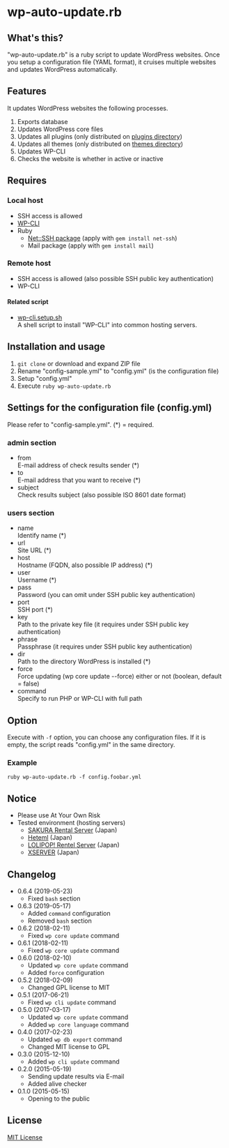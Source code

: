 # wp-auto-update.rb

## What's this?

"wp-auto-update.rb" is a ruby script to update WordPress websites. Once you setup a configuration file (YAML format), it cruises multiple websites and updates WordPress automatically.

## Features

It updates WordPress websites the following processes.

1. Exports database
2. Updates WordPress core files
3. Updates all plugins (only distributed on [plugins directory](https://wordpress.org/plugins/))
4. Updates all themes (only distributed on [themes directory](https://wordpress.org/themes/))
5. Updates WP-CLI
6. Checks the website is whether in active or inactive

## Requires

### Local host

* SSH access is allowed
* [WP-CLI](http://wp-cli.org/)
* Ruby
  * [Net::SSH package](https://github.com/net-ssh/net-ssh) (apply with ``gem install net-ssh``)
  * Mail package (apply with ``gem install mail``)

### Remote host

* SSH access is allowed (also possible SSH public key authentication)
* WP-CLI

#### Related script

* [wp-cli.setup.sh](https://github.com/tecking/wp-cli.setup.sh)  
A shell script to install "WP-CLI" into common hosting servers.

## Installation and usage

1. ``git clone`` or download and expand ZIP file
2. Rename "config-sample.yml" to "config.yml" (is the configuration file)
3. Setup "config.yml"
4. Execute ``ruby wp-auto-update.rb``

## Settings for the configuration file (config.yml)
 
Please refer to "config-sample.yml". (*) = required.

### admin section

* from  
E-mail address of check results sender (*)
* to  
E-mail address that you want to receive (*)
* subject  
Check results subject (also possible ISO 8601 date format)

### users section

* name  
Identify name (*)
* url  
Site URL (*)
* host  
Hostname (FQDN, also possible IP address) (*)
* user  
Username (*)
* pass  
Password (you can omit under SSH public key authentication)
* port  
SSH port (*)
* key  
Path to the private key file (it requires under SSH public key authentication)
* phrase  
Passphrase (it requires under SSH public key authentication)
* dir  
Path to the directory WordPress is installed (*)
* force  
Force updating (wp core update --force) either or not (boolean, default = false)
* command  
Specify to run PHP or WP-CLI with full path

## Option

Execute with ``-f`` option, you can choose any configuration files. If it is empty, the script reads "config.yml" in the same directory.

### Example

``ruby wp-auto-update.rb -f config.foobar.yml``

## Notice

* Please use At Your Own Risk
* Tested environment (hosting servers)
  * [SAKURA Rental Server](https://www.sakura.ne.jp/) (Japan)
  * [Heteml](https://heteml.jp/) (Japan)
  * [LOLIPOP! Rentel Server](https://lolipop.jp/) (Japan)
  * [XSERVER](https://www.xserver.ne.jp/) (Japan)

## Changelog

* 0.6.4 (2019-05-23)
  * Fixed ``bash`` section
* 0.6.3 (2019-05-17)
  * Added ``command`` configuration
  * Removed ``bash`` section
* 0.6.2 (2018-02-11)
  * Fixed ``wp core update`` command
* 0.6.1 (2018-02-11)
  * Fixed ``wp core update`` command
* 0.6.0 (2018-02-10)
  * Updated ``wp core update`` command
  * Added ``force`` configuration
* 0.5.2 (2018-02-09)
  * Changed GPL license to MIT
* 0.5.1 (2017-06-21)
  * Fixed ``wp cli update`` command
* 0.5.0 (2017-03-17)
  * Updated ``wp core update`` command
  * Added ``wp core language`` command
* 0.4.0 (2017-02-23)
  * Updated ``wp db export`` command
  * Changed MIT license to GPL
* 0.3.0 (2015-12-10)
  * Added ``wp cli update`` command
* 0.2.0 (2015-05-19)
  * Sending update results via E-mail
  * Added alive checker
* 0.1.0 (2015-05-15)
  * Opening to the public

## License

[MIT License](http://opensource.org/licenses/mit-license.php)
